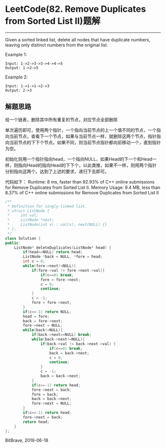 # LeetCode(82. Remove Duplicates from Sorted List II)题解
------
Given a sorted linked list, delete all nodes that have duplicate numbers, leaving only distinct numbers from the original list.

Example 1:

    Input: 1->2->3->3->4->4->5
    Output: 1->2->5
Example 2:

    Input: 1->1->1->2->3
    Output: 2->3

## 解题思路
给一个链表，删除其中所有重复的节点，对应节点全部删除

单次遍历即可，使用两个指针，一个指向当前节点的上一个值不同的节点，一个指向当前节点，查看下一个节点，如果与当前节点一样，就删除这两个节点，指针指向当前节点的下下个节点。如果不同，则当前节点指针都向前移动一个，直到指针为空。

初始化则用一个指针指向head，一个指向NULL，如果Head的下一个和Head一样，则指向Head的指向Head的下下个，以此类推，如果不一样，则用两个指针分别指向这两个。达到了上述的要求，递归下去即可。

代码如下：
Runtime: 8 ms, faster than 92.93% of C++ online submissions for Remove Duplicates from Sorted List II.
Memory Usage: 9.4 MB, less than 8.37% of C++ online submissions for Remove Duplicates from Sorted List II

```C++
/**
 * Definition for singly-linked list.
 * struct ListNode {
 *     int val;
 *     ListNode *next;
 *     ListNode(int x) : val(x), next(NULL) {}
 * };
 */
class Solution {
public:
    ListNode* deleteDuplicates(ListNode* head) {
        if(head==NULL) return head;
        ListNode *back = NULL, *fore = head;
        int c = 0;
        while(fore->next!=NULL){
            if(fore->val != fore->next->val){
                if(c==0) break;
                fore = fore->next;
                c = 0;
                continue;
            }
            c = -1;
            fore = fore->next;
        }
        if(c==-1) return NULL;
        head = fore;
        back = fore->next;
        fore->next = NULL;
        while(back!=NULL){
            if(back->next==NULL) break;
            while(back->next!=NULL){
                if(back->val != back->next->val) {
                    if(c==0) break;
                    back = back->next;
                    c = 0;
                    continue;
                }
                c = -1;
                back = back->next;
            }
            if(c==-1) return head;
            fore->next = back;
            fore = back;
            back = back->next; 
            fore->next = NULL;
        }
        if(c==-1) return head;
        fore->next = back;
        return head;
    }
};
```

BitBrave, 2019-06-18